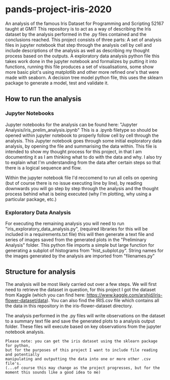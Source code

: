 # pands-project-iris-2020
An analysis of the famous Iris Dataset for Programming and Scripting 52167 taught at GMIT
This repository is to act as a way of describing the Iris dataset by the analysis performed in the .py files contained and the conclusions reached.
This project consists of three parts:
  A set of analysis files in jupyter notebook that step through the analysis cell by cell and include descriptions of the analysis as   well as describing my thought process based on the outputs.
  A exploratory data analysis python file this takes work done in the jupyter notebook and formalizes by putting it into functions, running this file produces a set of visualisations, some show more basic plot's using matplotlib and other more refined one's that were made with seaborn.
  A decision tree model python file, this uses the sklearn package to generate a model, test and validate it.

## How to run the analysis

### Jupyter Notebooks
Jupyter notebooks for the analysis can be found here: "Jupyter Analysis/iris_prelim_analysis.ipynb" 
This is a .ipynb filetype so should be opened within jupyter notebook to properly follow cell by cell through the analysis.
This Jupyter notebook goes through some initial exploratory data analysis, by opening the file and summarising the data within.
This file is intended to show my thought process for this project, in that I am documenting it as I am thinking what to do with the data and why. I also try to explain what I'm understanding from the data after certain steps so that there is a logical sequence and flow.

Within the jupyter notebook file I'd reccomend to run all cells on opening (but of course there is no issue executing line by line), by reading downwards you will go step by step through the analysis and the thought process behind what is being executed (why I'm plotting, why using a particular package, etc.)

### Exploratory Data Analysis
For executing the remaining analysis you will need to run "iris_exploratory_data_analysis.py", (required libraries for this will be included in a requirements.txt file) this will then generate a text file and series of images saved from the generated plots in the "Preliminary Analysis" folder.
This python file imports a simple but large function for generating a subplot of histograms from "hist_subplot.py".
String names for the images generated by the analysis are imported from "filenames.py"

## Structure for analysis
The analysis will be most likely carried out over a few steps.
We will first need to retrieve the dataset in question, for this project I got the dataset from Kaggle (which you can find here: https://www.kaggle.com/arshid/iris-flower-dataset/data). You can also find the IRIS.csv file which contains all the data in this repository in the iris-flower-dataset directory.

The analysis performed in the .py files will write observations on the dataset to a summary text file and save the generated plots to a analysis output folder. These files will execute based on key observations from the jupyter notebook analysis.

````
Please note: you can get the iris dataset using the sklearn package for python,
but for the purposes of this project I want to include file reading and potentially 
manipulating and outputting the data into one or more other .csv file's.
(...of course this may change as the project progresses, but for the moment this sounds like a good idea to me)
````
